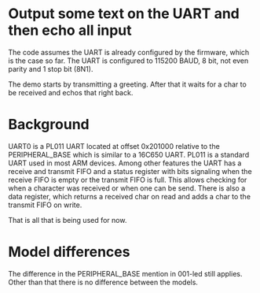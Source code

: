 Output some text on the UART and then echo all input
====================================================

The code assumes the UART is already configured by the firmware, which
is the case so far. The UART is configured to 115200 BAUD, 8 bit, not
even parity and 1 stop bit (8N1).

The demo starts by transmitting a greeting. After that it waits for a
char to be received and echos that right back.

Background
==========

UART0 is a PL011 UART located at offset 0x201000 relative to the
PERIPHERAL_BASE which is similar to a 16C650 UART. PL011 is a standard
UART used in most ARM devices. Among other features the UART has a
receive and transmit FIFO and a status register with bits signaling
when the receive FIFO is empty or the transmit FIFO is full. This
allows checking for when a character was received or when one can be
send. There is also a data register, which returns a received char on
read and adds a char to the transmit FIFO on write.

That is all that is being used for now.

Model differences
=================

The difference in the PERIPHERAL_BASE mention in 001-led still
applies. Other than that there is no difference between the models.
